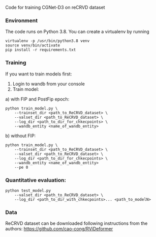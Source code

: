 Code for training CGNet-D3 on reCRVD dataset
### Environment

The code runs on Python 3.8. You can create a virtualenv by running
```
virtualenv -p /usr/bin/python3.8 venv
source venv/bin/activate
pip install -r requirements.txt
```

### Training

If you want to train models first:

1. Login to wandb from your console
2. Train model:

a) with FIP and PostFip epoch:

```
python train_model.py \
	--trainset_dir <path_to_ReCRVD_dataset> \
	--valset_dir <path_to_ReCRVD_dataset> \
	--log_dir <path_to_dir_for_chkecpoints> \
	--wandb_entity <name_of_wandb_entity>
```

b) without FIP:
```
python train_model.py \
	--trainset_dir <path_to_ReCRVD_dataset> \
	--valset_dir <path_to_ReCRVD_dataset> \
	--log_dir <path_to_dir_for_chkecpoints> \
	--wandb_entity <name_of_wandb_entity>
	--pe 0
```

### Quantitative evaluation:
```
python test_model.py
    --valset_dir <path_to_ReCRVD_dataset> \
	--log_dir <path_to_dir_with_chkecpoints>... <path_to_modelN>
```

### Data
ReCRVD dataset can be downloaded following instructions from the authors:
https://github.com/cao-cong/RViDeformer